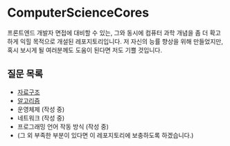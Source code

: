 # ComputerScienceCores
프론트엔드 개발자 면접에 대비할 수 있는, 그와 동시에 컴퓨터 과학 개념을 좀 더 확고하게 익힐 목적으로 개설된 레포지토리입니다. 저 자신의 능률 향상을 위해 만들었지만, 혹시 보시게 될 여러분께도 도움이 된다면 저도 기쁠 것입니다.

## 질문 목록
- [자료구조](https://github.com/kuman514/ComputerScienceCores/blob/main/data-structure/readme.md)
- [알고리즘](https://github.com/kuman514/ComputerScienceCores/blob/main/algorithm/readme.md)
- 운영체제 (작성 중)
- 네트워크 (작성 중)
- 프로그래밍 언어 작동 방식 (작성 중)
- (그 외 부족한 부분이 있다면 이 레포지토리에 보충하도록 하겠습니다.)
